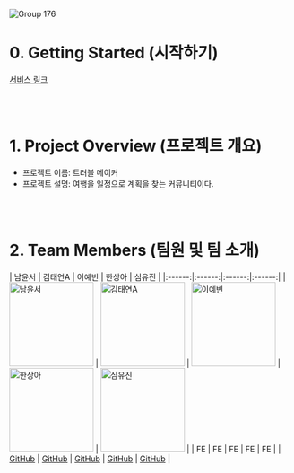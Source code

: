 ![Group 176](https://github.com/user-attachments/assets/011b2c55-55ac-42d2-bc19-0fd9fe0a6f25)

# 0. Getting Started (시작하기)
[서비스 링크]([https://club-project-one.vercel.app/](https://clinquant-kangaroo-7d97f3.netlify.app/))

<br/>
<br/>

# 1. Project Overview (프로젝트 개요)
- 프로젝트 이름: 트러블 메이커
- 프로젝트 설명: 여행을 일정으로 계획을 찾는 커뮤니티이다.

<br/>
<br/>

# 2. Team Members (팀원 및 팀 소개)
| 남윤서 | 김태연A | 이예빈 | 한상아 | 심유진 |
|:------:|:------:|:------:|:------:|
| <img src="https://avatars.githubusercontent.com/u/158164219?v=4" alt="남윤서" width="150"> | <img src="https://avatars.githubusercontent.com/u/89635061?v=4" alt="김태연A" width="150"> | <img src="https://avatars.githubusercontent.com/u/105144795?v=4" alt="이예빈" width="150"> | <img src="https://avatars.githubusercontent.com/u/89959007?v=4" alt="한상아" width="150"> | <img src="https://avatars.githubusercontent.com/u/204798087?v=4" alt="심유진" width="150"> |
| FE | FE | FE | FE | FE |
| [GitHub](https://github.com/ysnam0123) | [GitHub](https://github.com/TYss00) | [GitHub](https://github.com/llyybbb) | [GitHub](https://github.com/hansanga) | [GitHub](https://github.com/youjin430) |
